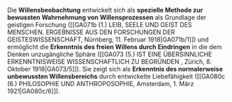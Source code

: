 
Die **Willensbeobachtung** entwickelt sich als **spezielle Methode zur bewussten Wahrnehmung von Willensprozessen** als Grundlage der geistigen Forschung ([[GA071b (1.) LEIB, SEELE UND GEIST DES MENSCHEN. ERGEBNISSE AUS DEN FORSCHUNGEN DER GEISTESWISSENSCHAFT, Nürnberg, 11. Februar 1918|GA071b/1]]) und ermöglicht die **Erkenntnis des freien Willens durch Eindringen** in die dem Denken unzugängliche Sphäre ([[GA073 (5.) IST EINE ÜBERSINNLICHE ERKENNTNISWEISE WISSENSCHAFTLICH ZU BEGRÜNDEN , Zürich, 8. Oktober 1918|GA073/5]]). Sie zeigt sich als **Erkenntnis des normalerweise unbewussten Willensbereichs** durch entwickelte Liebefähigkeit ([[GA080c (6.) PHILOSOPHIE UND ANTHROPOSOPHIE, Amsterdam, 1. März 1921|GA080c/6]]).
